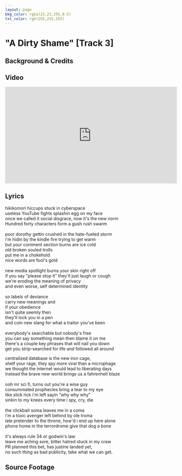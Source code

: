 ```yaml
---
layout: page
bkg_color: rgba(23,23,255,0.5)
txt_color: rgb(255,255,255)
---
```


# "A Dirty Shame" [Track 3]

## Background & Credits

## Video

<div class="embed-responsive embed-responsive-16by9">
  <iframe width="560" height="315" src="https://www.youtube.com/embed/qmLp8hNPKq0" frameborder="0" allowfullscreen></iframe>
</div>

## Lyrics

hikikomori hiccups stuck in cyberspace<br>
useless YouTube fights splashin egg on my face<br>
once we called it social disgrace, now it's the new norm<br>
Hundred forty characters form a gush rush swarm<br>
<br>
poor dorothy gettin crushed in the hate-fueled storm<br>
i'm hidin by the kindle fire trying to get warm<br>
but your comment section burns are ice cold<br>
old broken souled trolls<br>
put me in a chokehold<br>
nice words are fool's gold<br>
<br>
new media spotlight burns your skin right off<br>
if you say "please stop it" they'll just laugh or cough<br>
we're eroding the meaning of privacy<br>
and even worse, self determined identity<br>
<br>
so labels of deviance<br>
carry new meanings and<br>
if your obedience<br>
isn't quite seemly then<br>
they'll lock you in a pen<br>
and coin new slang for what a traitor you've been<br>
<br>
everybody's searchable but nobody's free<br>
you can say something mean then blame it on me<br>
there's a couple key phrases that will nail you down<br>
get you strip-searched for life and followed all around<br>

centralized database is the new iron cage,<br>
shelf your rage, they spy more viral than a microphage<br>
we thought the internet would lead to liberating days<br>
instead the brave new world brings us a fahrenheit blaze<br>
<br>
ooh mr sci fi, turns out you're a wise guy<br>
consummated prophecies bring a tear to my eye<br>
like slick rick i'm left sayin “why why why”<br>
sinkin to my knees every time i spy, cry, die<br>
<br>
the clickbait soma leaves me in a coma<br>
i'm a toxic avenger left behind by ole troma<br>
late pretender to the throne, how'd i end up here alone<br>
phone home in the terrordrome give that dog a bone<br>
<br>
it's always rule 34 or godwin's law<br>
leave me aching sore, bitter hatred stuck in my craw<br>
PR planned this bet, has justine landed yet,<br>
no such thing as bad publicity, take what we can get.

## Source Footage
